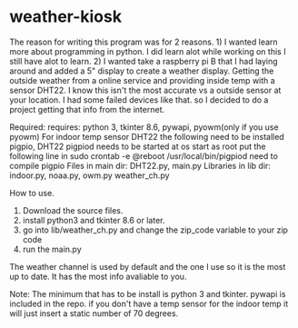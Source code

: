 # weather-kiosk
The reason for writing this program was for 2 reasons.
    1) I wanted learn more about programming in python. I did learn alot
        while working on this I still have alot to learn.
    2) I wanted take a raspberry pi B that I had laying around and added a  5"
        display to create a weather display. Getting the outside weather from a online
        service and providing inside temp with a sensor DHT22.
        I know this isn't the most accurate  vs a outside sensor at your location.
        I had some failed devices like that. so I decided to do a project
        getting that info from the internet.


Required:
requires: python 3, tkinter 8.6, pywapi, pyowm(only if you use pyowm)
For indoor temp sensor DHT22 the following need to be installed
pigpio, DHT22
pigpiod needs to be started at os start as root
put the following line in sudo crontab -e
@reboot              /usr/local/bin/pigpiod
need to compile pigpio
Files in main dir: DHT22.py, main.py
Libraries in lib dir: indoor.py, noaa.py, owm.py weather_ch.py

How to use.
1. Download the source files.
2. install python3 and tkinter 8.6 or later.
3. go into lib/weather_ch.py and change the zip_code variable to your zip code
4. run the main.py


The weather channel is used by default and the one I use so it is the most up to date. It has the most info avaliable to you.
    
 Note: The minimum that has to be install is python 3 and tkinter. pywapi is included in the repo. if you don't have a temp
    sensor for the indoor temp it will just insert a static number of 70 degrees.
 
